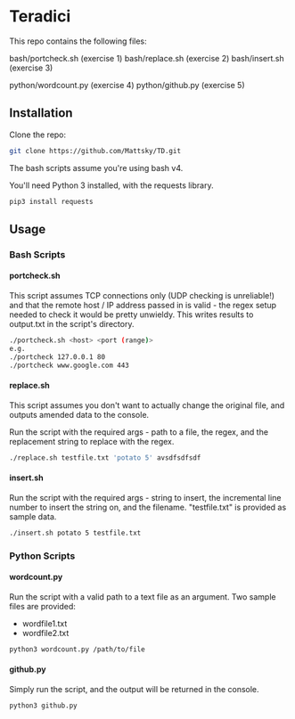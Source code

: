 # Teradici

This repo contains the following files:

bash/portcheck.sh (exercise 1)
bash/replace.sh (exercise 2)
bash/insert.sh (exercise 3)

python/wordcount.py (exercise 4)
python/github.py (exercise 5)


## Installation

Clone the repo:
```sh
git clone https://github.com/Mattsky/TD.git
```
The bash scripts assume you're using bash v4.

You'll need Python 3 installed, with the requests library.
```sh
pip3 install requests
```

## Usage

### Bash Scripts
#### portcheck.sh

This script assumes TCP connections only (UDP checking is unreliable!) and that the remote host / IP address passed in is valid - the regex setup needed to check it would be pretty unwieldy. This writes results to output.txt in the script's directory.

```sh
./portcheck.sh <host> <port (range)>
e.g. 
./portcheck 127.0.0.1 80
./portcheck www.google.com 443
```

#### replace.sh

This script assumes you don't want to actually change the original file, and outputs amended data to the console.

Run the script with the required args - path to a file, the regex, and the replacement string to replace with the regex.

```sh
./replace.sh testfile.txt 'potato 5' avsdfsdfsdf
```

#### insert.sh

Run the script with the required args - string to insert, the incremental line number to insert the string on, and the filename. "testfile.txt" is provided as sample data.

```sh
./insert.sh potato 5 testfile.txt
```

### Python Scripts
#### wordcount.py

Run the script with a valid path to a text file as an argument. Two sample files are provided:
- wordfile1.txt
- wordfile2.txt

```sh
python3 wordcount.py /path/to/file
```

#### github.py

Simply run the script, and the output will be returned in the console.

```sh
python3 github.py
```
